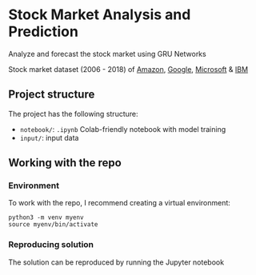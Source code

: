 # Stock Market Analysis and Prediction

Analyze and forecast the stock market using GRU Networks

Stock market dataset (2006 - 2018) of [Amazon](https://www.amazon.com), [Google](https://www.google.com), [Microsoft](https://www.microsoft.com) & [IBM](https://www.ibm.com)

## Project structure

The project has the following structure:
- `notebook/`: `.ipynb` Colab-friendly notebook with model training
- `input/`: input data


## Working with the repo

### Environment

To work with the repo, I recommend creating a virtual environment:
```
python3 -m venv myenv
source myenv/bin/activate
```

### Reproducing solution

The solution can be reproduced by running the Jupyter notebook
